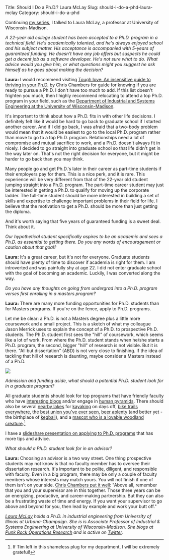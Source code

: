 Title: Should I Do a Ph.D.? Laura McLay
Slug: should-i-do-a-phd-laura-mclay
Category: should-i-do-a-phd

Continuing [my series](http://stiglerdiet.com/category/should-i-do-a-phd.html), I talked to Laura McLay, a professor at University of Wisconsin-Madison.

_A 22-year old college student has been accepted to a Ph.D. program in a technical field. He's academically talented, and he's always enjoyed school and his subject matter. His acceptance is accompanied with 5-years of guaranteed funding. He doesn't have any job offers but suspects he could get a decent job as a software developer. He's not sure what to do. What advice would you give him, or what questions might you suggest he ask himself as he goes about making the decision?_

__Laura:__ I would recommend visiting [Tough love: An insensitive guide to thriving in your Ph.D.](http://neurochambers.blogspot.co.uk/2012/05/tough-love-insensitive-guide-to.html "NeuroChambers: Tough love: An insensitive guide to thriving in your Ph.D.") by Chris Chambers for guide for knowing if you are ready to pursue a Ph.D. I don't have too much to add. If this list doesn't frighten you much, then I highly recommend relocating to attend a top Ph.D. program in your field, such as the [Department of Industrial and Systems Engineering at the University of Wisconsin-Madison](http://www.engr.wisc.edu/isye.html).

It's important to think about how a Ph.D. fits in with other life decisions. I definitely felt like it would be hard to go back to graduate school if I started another career. And if I did go back, I was afraid that a two-body problem would mean that it would be easiest to go to the local Ph.D. program rather than move to go to a top Ph.D. program. Relationships need a lot of compromise and mutual sacrifice to work, and a Ph.D. doesn't always fit in nicely. I decided to go straight into graduate school so that life didn't get in the way later on. That's not the right decision for everyone, but it might be harder to go back than you may think.

Many people go and get Ph.D.'s later in their career as part-time students if their employers pay for them. This is a nice perk, and it is rare. This experience will be very different from that of the 22-year old student jumping straight into a Ph.D. program. The part-time career student may just be interested in getting a Ph.D. to qualify for moving up the corporate ladder. The full-time student should be more interested in building a set of skills and expertise to challenge important problems in their field for life. I believe that the motivation to get a Ph.D. should be more than just getting the diploma.

And it's worth saying that five years of guaranteed funding is a sweet deal. Think about it.

_Our hypothetical student specifically aspires to be an academic and sees a Ph.D. as essential to getting there. Do you any words of encouragement or caution about that goal?_

__Laura:__ It's a great career, but it's not for everyone. Graduate students should have plenty of time to discover if academia is right for them. I am introverted and was painfully shy at age 22. I did not enter graduate school with the goal of becoming an academic. Luckily, I was converted along the way.

_Do you have any thoughts on going from undergrad into a Ph.D. program verses first enrolling in a masters program?_

__Laura:__ There are many more funding opportunities for Ph.D. students than for Masters programs. If you're on the fence, apply to Ph.D. programs.

Let me be clear: a Ph.D. is not a Masters degree plus a little more coursework and a small project. This is a sketch of what my colleague Jason Merrick uses to explain the concept of a Ph.D. to prospective Ph.D. students. The Ph.D. student first sees the "hill" of coursework, which seems like a lot of work. From where the Ph.D. student stands when he/she starts a Ph.D. program, the second, bigger "hill" of research is not visible. But it is there. "All but dissertation" (ABD) is not very close to finishing. If the idea of tackling that hill of research is daunting, maybe consider a Masters instead of a Ph.D.

![](/uploads/2013/09/PhD_picture.JPG)

_Admission and funding aside, what should a potential Ph.D. student look for in a graduate program?_

All graduate students should look for top programs that have friendly faculty who have [interesting blogs](http://punkrockor.wordpress.com/) and/or engage in [human pyramids](https://twitter.com/JeffLinderoth/status/360139708254265344/photo/1). There should also be several [nearby lakes](http://www.countyofdane.com/lwrd/landconservation/img/lakeimages/lakemendota1.jpg) for [kayaking](http://www.plastic-castle.com/blog/wp-content/uploads/2012/06/IMAG0058.jpg) on days off, [bike trails everywhere](http://www.madisonareampo.org/maps/DaneCountyMapforBicylclists.cfm "Dane County Map for Bicylclists"), the [best union you've ever seen](http://www.union.wisc.edu/images/madison%20photos/terrace%20chairs2.JPG), [beer aplenty](http://www.newglarusbrewing.com/ "New Glarus Brewing") (and better yet - the birthplace of [kegball](http://www.urbandictionary.com/define.php?term=kegball)), and a [mascot who is a lovable woodland creature](https://twitter.com/UWBuckyBadger).[^uwm]

I have a [slideshare presentation on applying to Ph.D. programs](http://www.slideshare.net/lamclay/so-youre-thinking-about-graduate-school-in-operations-research-math-or-engineering) that has more tips and advice.

_What should a Ph.D. student look for in an advisor?_

__Laura:__ Choosing an advisor is a two way street. One thing prospective students may not know is that no faculty member has to oversee their dissertation research. It's important to be polite, diligent, and responsible with faculty. Even in a big program, there may be only a couple of faculty members whose interests may match yours. You will not finish if one of them isn't on your side. [Chris Chambers put it well](http://neurochambers.blogspot.co.uk/2012/05/tough-love-insensitive-guide-to.html "NeuroChambers: Tough love: An insensitive guide to thriving in your PhD"): "Above all, remember that you and your supervisor are in this together. Those three years can be an energizing, productive, and career-making partnership. But they can also be a frustrating waste of time and energy. If you want your supervisor to go above and beyond for you, then lead by example and work your butt off."

_[Laura McLay](http://punkrockor.wordpress.com/) holds a Ph.D. in industrial engineering from University of Illinois at Urbana-Champaign. She is is Associate Professor of Industrial & Systems Engineering at University of Wisconsin-Madison. She blogs at [Punk Rock Operations Research](http://punkrockor.wordpress.com/) and is active on [Twitter](https://twitter.com/lauramclay)._

 [^uwm]: If Tim left in this shameless plug for my department, I will be extremely grateful!